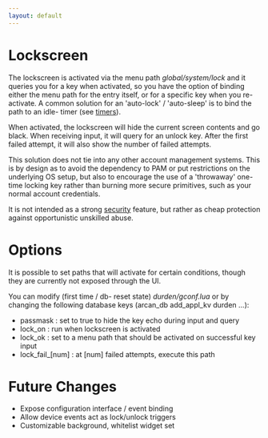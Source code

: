 ```yaml
---
layout: default
---
```


# Lockscreen

The lockscreen is activated via the menu path <i>global/system/lock</i> and it
queries you for a key when activated, so you have the option of binding either
the menu path for the entry itself, or for a specific key when you re-activate.
A common solution for an 'auto-lock' / 'auto-sleep' is to bind the path to an
idle- timer (see [timers](timers)).

When activated, the lockscreen will hide the current screen contents and go
black. When receiving input, it will query for an unlock key. After the first
failed attempt, it will also show the number of failed attempts.

This solution does not tie into any other account management systems. This is
by design as to avoid the dependency to PAM or put restrictions on the
underlying OS setup, but also to encourage the use of a 'throwaway' one-time
locking key rather than burning more secure primitives, such as your normal
account credentials.

It is not intended as a strong [security](security) feature, but rather as
cheap protection against opportunistic unskilled abuse.

# Options

It is possible to set paths that will activate for certain conditions,
though they are currently not exposed through the UI.

You can modify (first time / db- reset state) <i>durden/gconf.lua</i> or
by changing the following database keys (arcan\_db add\_appl\_kv durden ...):

- passmask : set to true to hide the key echo during input and query
- lock\_on : run when lockscreen is activated
- lock\_ok : set to a menu path that should be activated on successful key input
- lock\_fail\_[num] : at [num] failed attempts, execute this path

# Future Changes
- Expose configuration interface / event binding
- Allow device events act as lock/unlock triggers
- Customizable background, whitelist widget set
